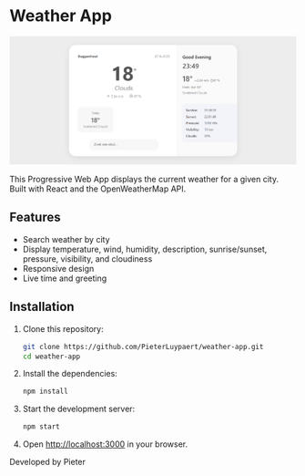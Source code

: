# Weather App

![Weather App Screenshot](./public/weather-app.png)

This Progressive Web App displays the current weather for a given city. Built with React and the OpenWeatherMap API.

## Features

- Search weather by city
- Display temperature, wind, humidity, description, sunrise/sunset, pressure, visibility, and cloudiness
- Responsive design
- Live time and greeting

## Installation

1. Clone this repository:

   ```sh
   git clone https://github.com/PieterLuypaert/weather-app.git
   cd weather-app
   ```

2. Install the dependencies:

   ```sh
   npm install
   ```

3. Start the development server:

   ```sh
   npm start
   ```

4. Open [http://localhost:3000](http://localhost:3000) in your browser.

Developed by Pieter